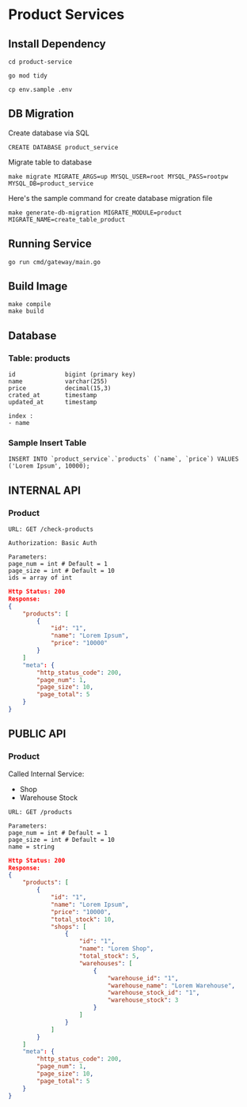 # Product Services

## Install Dependency

```
cd product-service

go mod tidy

cp env.sample .env
```

## DB Migration

Create database via SQL

```
CREATE DATABASE product_service
```

Migrate table to database

```
make migrate MIGRATE_ARGS=up MYSQL_USER=root MYSQL_PASS=rootpw MYSQL_DB=product_service
```

Here's the sample command for create database migration file

```
make generate-db-migration MIGRATE_MODULE=product MIGRATE_NAME=create_table_product

```

## Running Service

```
go run cmd/gateway/main.go
```

## Build Image

```
make compile
make build
```

## Database

### Table: products

```
id              bigint (primary key)
name            varchar(255)
price           decimal(15,3)
crated_at       timestamp
updated_at      timestamp
```

```
index :
- name
```

### Sample Insert Table

```
INSERT INTO `product_service`.`products` (`name`, `price`) VALUES ('Lorem Ipsum', 10000);
```

## INTERNAL API

### Product

```
URL: GET /check-products

Authorization: Basic Auth

Parameters:
page_num = int # Default = 1
page_size = int # Default = 10
ids = array of int
```

```json
Http Status: 200
Response:
{
    "products": [
		{
			"id": "1",
			"name": "Lorem Ipsum",
			"price": "10000"
		}
	]
    "meta": {
        "http_status_code": 200,
        "page_num": 1,
        "page_size": 10,
        "page_total": 5
    }
}
```

## PUBLIC API

### Product

Called Internal Service:

- Shop
- Warehouse Stock

```
URL: GET /products

Parameters:
page_num = int # Default = 1
page_size = int # Default = 10
name = string
```

```json
Http Status: 200
Response:
{
    "products": [
		{
			"id": "1",
			"name": "Lorem Ipsum",
			"price": "10000",
            "total_stock": 10,
            "shops": [
                {
                    "id": "1",
                    "name": "Lorem Shop",
                    "total_stock": 5,
                    "warehouses": [
                        {
                            "warehouse_id": "1",
                            "warehouse_name": "Lorem Warehouse",
                            "warehouse_stock_id": "1",
                            "warehouse_stock": 3
                        }
                    ]
                }
            ]
		}
	]
    "meta": {
        "http_status_code": 200,
        "page_num": 1,
        "page_size": 10,
        "page_total": 5
    }
}
```

